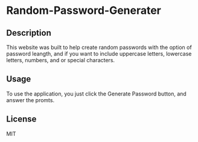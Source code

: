 # Random-Password-Generater

## Description

This website was built to help create random passwords with the option of password leangth, and if you want to include uppercase letters, lowercase letters, numbers, and or special characters. 


## Usage

To use the application, you just click the Generate Password button, and answer the promts. 


## License

MIT

